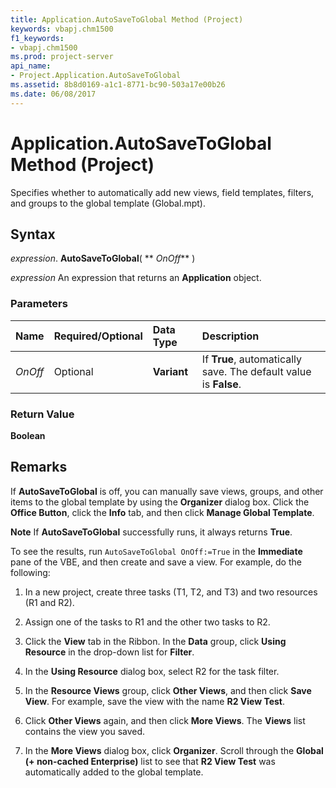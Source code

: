 ```yaml
---
title: Application.AutoSaveToGlobal Method (Project)
keywords: vbapj.chm1500
f1_keywords:
- vbapj.chm1500
ms.prod: project-server
api_name:
- Project.Application.AutoSaveToGlobal
ms.assetid: 8b8d0169-a1c1-8771-bc90-503a17e00b26
ms.date: 06/08/2017
---
```



# Application.AutoSaveToGlobal Method (Project)

Specifies whether to automatically add new views, field templates, filters, and groups to the global template (Global.mpt).


## Syntax

 _expression_. **AutoSaveToGlobal**( ** _OnOff_** )

 _expression_ An expression that returns an **Application** object.


### Parameters



|**Name**|**Required/Optional**|**Data Type**|**Description**|
|:-----|:-----|:-----|:-----|
| _OnOff_|Optional|**Variant**|If **True**, automatically save. The default value is **False**.|

### Return Value

 **Boolean**


## Remarks

If **AutoSaveToGlobal** is off, you can manually save views, groups, and other items to the global template by using the **Organizer** dialog box. Click the **Office Button**, click the **Info** tab, and then click **Manage Global Template**.


 **Note**  If **AutoSaveToGlobal** successfully runs, it always returns **True**.

To see the results, run  `AutoSaveToGlobal OnOff:=True` in the **Immediate** pane of the VBE, and then create and save a view. For example, do the following:


1. In a new project, create three tasks (T1, T2, and T3) and two resources (R1 and R2).
    
2. Assign one of the tasks to R1 and the other two tasks to R2.
    
3. Click the **View** tab in the Ribbon. In the **Data** group, click **Using Resource** in the drop-down list for **Filter**. 
    
4. In the **Using Resource** dialog box, select R2 for the task filter.
    
5. In the **Resource Views** group, click **Other Views**, and then click **Save View**. For example, save the view with the name **R2 View Test**.
    
6. Click **Other Views** again, and then click **More Views**. The **Views** list contains the view you saved.
    
7. In the **More Views** dialog box, click **Organizer**. Scroll through the **Global (+ non-cached Enterprise)** list to see that **R2 View Test** was automatically added to the global template.
    



